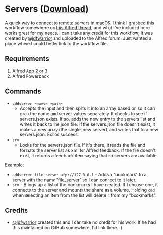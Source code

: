 Servers ([Download](https://raw.github.com/mttjhn/alfred-workflows/master/Workflows/Servers/Servers.alfredworkflow))
=====================

A quick way to connect to remote servers in macOS. I think I grabbed this workflow somewhere on [this Alfred thread](http://www.alfredforum.com/topic/180-connecting-to-remove-servers/), and what I've included here works great for my needs. I can't take any credit for this workflow; it was created by [@jdfwarrior](https://github.com/jdfwarrior) and uploaded to the Alfred forum. Just wanted a place where I could better link to the workflow file.

## Requirements
1. [Alfred App 2 or 3](http://www.alfredapp.com/#download)
1. [Alfred Powerpack](https://buy.alfredapp.com/)

## Commands
- `addserver <name> <path>`
    * Accepts the input and then splits it into an array based on <space> so it can grab the name and server values separately. It checks to see if servers.json exists. If so, adds the new entry to the servers list and writes it back to the json file. If the servers.json file doesn't exist, it makes a new array (the single, new server), and writes that to a new servers.json. Echos success.
- `srv`
    * Looks for the servers.json file. If it's there, it reads the file and formats the server list as xml for Alfred feedback. If the file doesn't exist, it returns a feedback item saying that no servers are available.

Example:

- `addserver file_server afp://127.0.0.1` - Adds a "bookmark" to a server with the name "file_server" so I can connect to it later.
- `srv` - Brings up a list of the bookmarks I have created. If I choose one, it connects to the server and mounts the share as a volume. Holding `cmd` when selecting an item from the list will delete it from my "bookmarks".

## Credits
- [@jdfwarrior](https://github.com/jdfwarrior) created this and I can take no credit for his work. If he had this maintained on GitHub somewhere, I'd link there. :)
